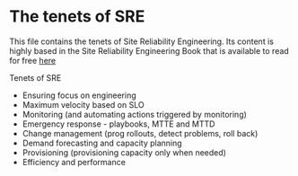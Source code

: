 # The tenets of SRE

This file contains the tenets of Site Reliability Engineering. Its content is highly based in the Site Reliability Engineering Book that is available to read for free [here](https://sre.google/sre-book/table-of-contents/)




 Tenets of SRE
  -  Ensuring focus on engineering
  -  Maximum velocity based on SLO
  -  Monitoring (and automating actions triggered by monitoring)
  -  Emergency response - playbooks, MTTE and MTTD
  -  Change management (prog rollouts, detect problems, roll back)
  -  Demand forecasting and capacity planning
  -  Provisioning (provisioning capacity only when needed)
  -  Efficiency and performance
